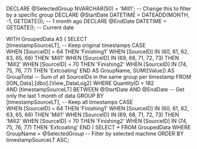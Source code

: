 DECLARE @SelectedGroup NVARCHAR(50) = 'Mill1'; -- Change this to filter by a specific group
DECLARE @StartDate DATETIME = DATEADD(MONTH, -1, GETDATE()); -- 1 month ago
DECLARE @EndDate DATETIME = GETDATE(); -- Current date

WITH GroupedData AS (
    SELECT  
        [timestampSourceLT], -- Keep original timestamps
        CASE  
            WHEN [SourceID] = 64 THEN 'Finishing1'
            WHEN [SourceID] IN (60, 61, 62, 63, 65, 66) THEN 'Mill1' 
            WHEN [SourceID] IN (69, 68, 71, 72, 73) THEN 'Mill2' 
            WHEN [SourceID] = 70 THEN 'Finishing2'
            WHEN [SourceID] IN (74, 75, 76, 77) THEN 'Extcoating' 
        END AS GroupName, 
        SUM([Value]) AS GroupTotal -- Sum of all SourceIDs in the same group per timestamp
    FROM [ION_Data].[dbo].[View_DataLog2] 
    WHERE QuantityID = 182  
        AND [timestampSourceLT] BETWEEN @StartDate AND @EndDate -- Get only the last 1 month of data
    GROUP BY  
        [timestampSourceLT], -- Keep all timestamps
        CASE  
            WHEN [SourceID] = 64 THEN 'Finishing1'
            WHEN [SourceID] IN (60, 61, 62, 63, 65, 66) THEN 'Mill1' 
            WHEN [SourceID] IN (69, 68, 71, 72, 73) THEN 'Mill2' 
            WHEN [SourceID] = 70 THEN 'Finishing2'
            WHEN [SourceID] IN (74, 75, 76, 77) THEN 'Extcoating' 
        END
)
SELECT * FROM GroupedData
WHERE GroupName = @SelectedGroup -- Filter by selected machine
ORDER BY timestampSourceLT ASC;